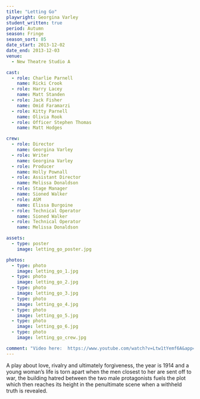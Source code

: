 ```yaml
---
title: "Letting Go"
playwright: Georgina Varley
student_written: true
period: Autumn
season: Fringe
season_sort: 85
date_start: 2013-12-02
date_end: 2013-12-03
venue:
  - New Theatre Studio A

cast:
  - role: Charlie Parnell
    name: Ricki Crook
  - role: Harry Lacey
    name: Matt Standen
  - role: Jack Fisher
    name: Omid Faramarzi
  - role: Kitty Parnell
    name: Olivia Rook
  - role: Officer Stephen Thomas
    name: Matt Hodges

crew:
  - role: Director
    name: Georgina Varley
  - role: Writer
    name: Georgina Varley
  - role: Producer
    name: Holly Pownall
  - role: Assistant Director
    name: Melissa Donaldson
  - role: Stage Manager
    name: Sioned Walker
  - role: ASM
    name: Elissa Burgoine
  - role: Technical Operator
    name: Sioned Walker
  - role: Technical Operator
    name: Melissa Donaldson

assets:
  - type: poster
    image: letting_go_poster.jpg

photos:
  - type: photo
    image: letting_go_1.jpg
  - type: photo
    image: letting_go_2.jpg
  - type: photo
    image: letting_go_3.jpg
  - type: photo
    image: letting_go_4.jpg
  - type: photo
    image: letting_go_5.jpg
  - type: photo
    image: letting_go_6.jpg
  - type: photo
    image: letting_go_crew.jpg

comment: "Video here:  https://www.youtube.com/watch?v=Ltw1tYemf6A&app=desktop"
---
```


A play about love, rivalry and ultimately forgiveness, the year is 1914 and a young woman’s life is torn apart when the men closest to her are sent off to war, the building hatred between the two male protagonists fuels the plot which then reaches its height in the penultimate scene when a withheld truth is revealed.
